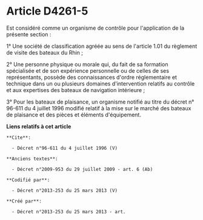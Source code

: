 # Article D4261-5

Est considéré comme un organisme de contrôle pour l'application de la présente section :

1° Une société de classification agréée au sens de l'article 1.01 du règlement de visite des bateaux du Rhin ;

2° Une personne physique ou morale qui, du fait de sa formation spécialisée et de son expérience personnelle ou de celles de
ses représentants, possède des connaissances d'ordre réglementaire et technique dans un ou plusieurs domaines d'intervention
relatifs au contrôle et aux expertises des bateaux de navigation intérieure ;

3° Pour les bateaux de plaisance, un organisme notifié au titre du décret n° 96-611 du 4 juillet 1996 modifié relatif à la
mise sur le marché des bateaux de plaisance et des pièces et éléments d'équipement.

**Liens relatifs à cet article**

	**Cite**:

	  - Décret n°96-611 du 4 juillet 1996 (V)

	**Anciens textes**:

	  - Décret n°2009-953 du 29 juillet 2009 - art. 6 (Ab)

	**Codifié par**:

	  - Décret n°2013-253 du 25 mars 2013 (V)

	**Créé par**:

	  - Décret n°2013-253 du 25 mars 2013 - art.
